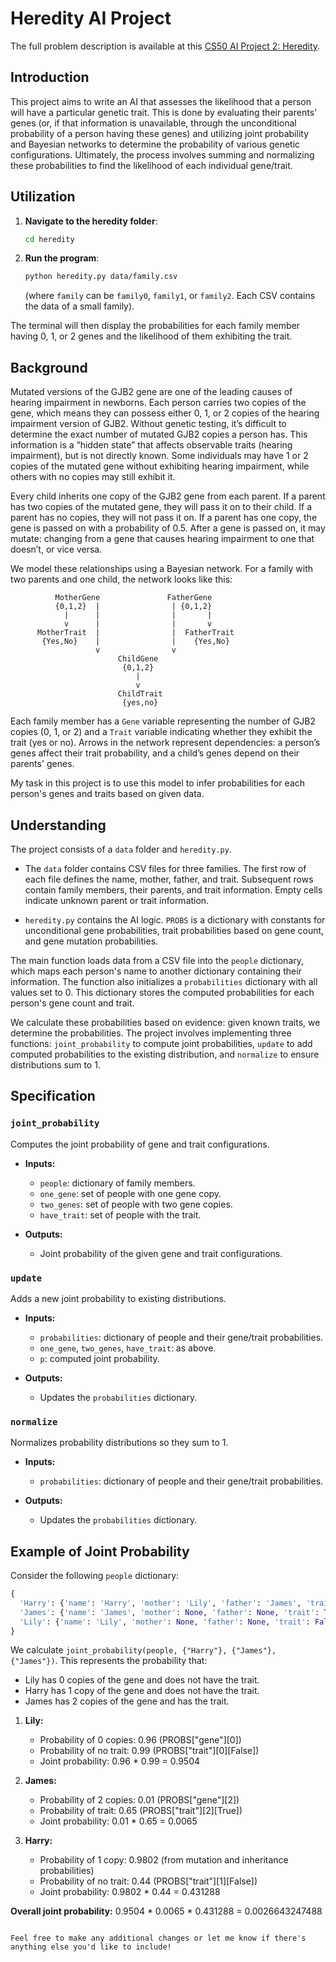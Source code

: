 # Heredity AI Project

The full problem description is available at this [CS50 AI Project 2: Heredity](https://cs50.harvard.edu/ai/2024/projects/2/heredity/).

## Introduction

This project aims to write an AI that assesses the likelihood that a person will have a particular genetic trait. This is done by evaluating their parents' genes (or, if that information is unavailable, through the unconditional probability of a person having these genes) and utilizing joint probability and Bayesian networks to determine the probability of various genetic configurations. Ultimately, the process involves summing and normalizing these probabilities to find the likelihood of each individual gene/trait.

## Utilization

1. **Navigate to the heredity folder**:
    ```bash
    cd heredity
    ```
2. **Run the program**:
    ```bash
    python heredity.py data/family.csv
    ```
    (where `family` can be `family0`, `family1`, or `family2`. Each CSV contains the data of a small family).

The terminal will then display the probabilities for each family member having 0, 1, or 2 genes and the likelihood of them exhibiting the trait.

## Background

Mutated versions of the GJB2 gene are one of the leading causes of hearing impairment in newborns. Each person carries two copies of the gene, which means they can possess either 0, 1, or 2 copies of the hearing impairment version of GJB2. Without genetic testing, it’s difficult to determine the exact number of mutated GJB2 copies a person has. This information is a “hidden state” that affects observable traits (hearing impairment), but is not directly known. Some individuals may have 1 or 2 copies of the mutated gene without exhibiting hearing impairment, while others with no copies may still exhibit it.

Every child inherits one copy of the GJB2 gene from each parent. If a parent has two copies of the mutated gene, they will pass it on to their child. If a parent has no copies, they will not pass it on. If a parent has one copy, the gene is passed on with a probability of 0.5. After a gene is passed on, it may mutate: changing from a gene that causes hearing impairment to one that doesn’t, or vice versa.

We model these relationships using a Bayesian network. For a family with two parents and one child, the network looks like this:

```
          MotherGene               FatherGene
          {0,1,2}  |                | {0,1,2}
            |      |                |       |
            v      |                |       v
      MotherTrait  |                |  FatherTrait
       {Yes,No}    |                |    {Yes,No}
                   v                v
                        ChildGene
                         {0,1,2}
                            |
                            v
                        ChildTrait
                         {yes,no}
```

Each family member has a `Gene` variable representing the number of GJB2 copies (0, 1, or 2) and a `Trait` variable indicating whether they exhibit the trait (yes or no). Arrows in the network represent dependencies: a person’s genes affect their trait probability, and a child’s genes depend on their parents' genes.

My task in this project is to use this model to infer probabilities for each person's genes and traits based on given data.

## Understanding

The project consists of a `data` folder and `heredity.py`.

- The `data` folder contains CSV files for three families. The first row of each file defines the name, mother, father, and trait. Subsequent rows contain family members, their parents, and trait information. Empty cells indicate unknown parent or trait information.
  
- `heredity.py` contains the AI logic. `PROBS` is a dictionary with constants for unconditional gene probabilities, trait probabilities based on gene count, and gene mutation probabilities.

The main function loads data from a CSV file into the `people` dictionary, which maps each person's name to another dictionary containing their information. The function also initializes a `probabilities` dictionary with all values set to 0. This dictionary stores the computed probabilities for each person's gene count and trait.

We calculate these probabilities based on evidence: given known traits, we determine the probabilities. The project involves implementing three functions: `joint_probability` to compute joint probabilities, `update` to add computed probabilities to the existing distribution, and `normalize` to ensure distributions sum to 1.

## Specification

### `joint_probability`

Computes the joint probability of gene and trait configurations.

- **Inputs:**
  - `people`: dictionary of family members.
  - `one_gene`: set of people with one gene copy.
  - `two_genes`: set of people with two gene copies.
  - `have_trait`: set of people with the trait.

- **Outputs:**
  - Joint probability of the given gene and trait configurations.

### `update`

Adds a new joint probability to existing distributions.

- **Inputs:**
  - `probabilities`: dictionary of people and their gene/trait probabilities.
  - `one_gene`, `two_genes`, `have_trait`: as above.
  - `p`: computed joint probability.

- **Outputs:**
  - Updates the `probabilities` dictionary.

### `normalize`

Normalizes probability distributions so they sum to 1.

- **Inputs:**
  - `probabilities`: dictionary of people and their gene/trait probabilities.

- **Outputs:**
  - Updates the `probabilities` dictionary.

## Example of Joint Probability

Consider the following `people` dictionary:

```python
{
  'Harry': {'name': 'Harry', 'mother': 'Lily', 'father': 'James', 'trait': None},
  'James': {'name': 'James', 'mother': None, 'father': None, 'trait': True},
  'Lily': {'name': 'Lily', 'mother': None, 'father': None, 'trait': False}
}
```

We calculate `joint_probability(people, {"Harry"}, {"James"}, {"James"})`. This represents the probability that:
- Lily has 0 copies of the gene and does not have the trait.
- Harry has 1 copy of the gene and does not have the trait.
- James has 2 copies of the gene and has the trait.

1. **Lily:**
   - Probability of 0 copies: 0.96 (PROBS["gene"][0])
   - Probability of no trait: 0.99 (PROBS["trait"][0][False])
   - Joint probability: 0.96 * 0.99 = 0.9504

2. **James:**
   - Probability of 2 copies: 0.01 (PROBS["gene"][2])
   - Probability of trait: 0.65 (PROBS["trait"][2][True])
   - Joint probability: 0.01 * 0.65 = 0.0065

3. **Harry:**
   - Probability of 1 copy: 0.9802 (from mutation and inheritance probabilities)
   - Probability of no trait: 0.44 (PROBS["trait"][1][False])
   - Joint probability: 0.9802 * 0.44 = 0.431288

**Overall joint probability:** 0.9504 * 0.0065 * 0.431288 = 0.0026643247488
```

Feel free to make any additional changes or let me know if there's anything else you'd like to include!
